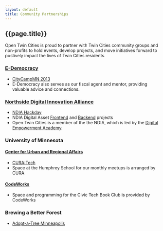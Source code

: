 ```yaml
---
layout: default
title: Community Partnerships
---
```


## {{page.title}}

Open Twin Cities is proud to partner with Twin Cities community groups and 
non-profits to hold events, develop projects, and move initiatives forward to
postively impact the lives of Twin Cities residents.

### [E-Democracy](http://e-democracy.org)

- [CityCampMN 2013](/events/2013/11/09/citycampmn/)
- E-Democracy also serves as our fiscal agent and mentor, providing valuable
  advice and connections.

### [Northside Digital Innovation Alliance](http://www.digitalempowermentacademy.org/#!ndia/cnn0)

- [NDIA Hackday](/events/2014/12/05/ndia-hackday/)
- NDIA Digital Asset [Frontend](https://github.com/OpenTwinCities/ndia-angular)
  and [Backend](https://github.com/OpenTwinCities/ndia-django) projects
- Open Twin Cities is a member of the the NDIA, which is led by the 
  [Digital Empowerment Academy](http://www.digitalempowermentacademy.org)

### University of Minnesota

#### [Center for Urban and Regional Affairs](http://www.cura.umn.edu/)

- [CURA:Tech](http://www.cura-tech.org/)
- Space at the Humphrey School for our monthly meetups is arranged by CURA

#### [CodeWorks](http://umncodework.github.io/)

- Space and programming for the Civic Tech Book Club is provided by CodeWorks


### Brewing a Better Forest

- [Adopt-a-Tree Minneapolis](https://github.com/ballPointPenguin/adopt-a-tree/)
